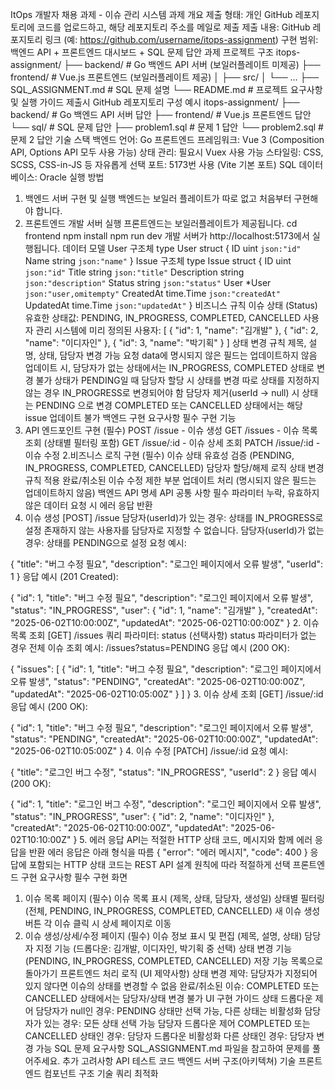 ItOps 개발자 채용 과제 - 이슈 관리 시스템
과제 개요
제출 형태: 개인 GitHub 레포지토리에 코드를 업로드하고, 해당 레포지토리 주소를 메일로 제출
제출 내용: GitHub 레포지토리 링크 (예: https://github.com/username/itops-assignment)
구현 범위: 백엔드 API + 프론트엔드 대시보드 + SQL 문제 답안
과제 프로젝트 구조
itops-assignment/
├── backend/              # Go 백엔드 API 서버 (보일러플레이트 미제공)
├── frontend/             # Vue.js 프론트엔드 (보일러플레이트 제공)
│   ├── src/
│   └── ...
├── SQL_ASSIGNMENT.md     # SQL 문제 설명
└── README.md             # 프로젝트 요구사항 및 실행 가이드
제출시 GitHub 레포지토리 구성 예시
itops-assignment/
├── backend/              # Go 백엔드 API 서버 답안
├── frontend/             # Vue.js 프론트엔드 답안
└── sql/                  # SQL 문제 답안
    ├── problem1.sql      # 문제 1 답안
    └── problem2.sql      # 문제 2 답안
기술 스택
백엔드
언어: Go
프론트엔드
프레임워크: Vue 3 (Composition API, Options API 모두 사용 가능)
상태 관리: 필요시 Vuex 사용 가능
스타일링: CSS, SCSS, CSS-in-JS 등 자유롭게 선택
포트: 5173번 사용 (Vite 기본 포트)
SQL
데이터베이스: Oracle
실행 방법
1. 백엔드 서버 구현 및 실행
백엔드는 보일러 플레이트가 따로 없고 처음부터 구현해야 합니다.
2. 프론트엔드 개발 서버 실행
프론트엔드는 보일러플레이트가 제공됩니다.
cd frontend
npm install
npm run dev
개발 서버가 http://localhost:5173에서 실행됩니다.
데이터 모델
User 구조체
type User struct {
    ID   uint   `json:"id"`
    Name string `json:"name"`
}
Issue 구조체
type Issue struct {
    ID          uint      `json:"id"`
    Title       string    `json:"title"`
    Description string    `json:"description"`
    Status      string    `json:"status"`
    User        *User     `json:"user,omitempty"`
    CreatedAt   time.Time `json:"createdAt"`
    UpdatedAt   time.Time `json:"updatedAt"`
}
비즈니스 규칙
이슈 상태 (Status)
유효한 상태값: PENDING, IN_PROGRESS, COMPLETED, CANCELLED
사용자 관리
시스템에 미리 정의된 사용자:
[
  { "id": 1, "name": "김개발" },
  { "id": 2, "name": "이디자인" },
  { "id": 3, "name": "박기획" }
]
상태 변경 규칙
제목, 설명, 상태, 담당자 변경 가능
요청 data에 명시되지 않은 필드는 업데이트하지 않음
업데이트 시, 담당자가 없는 상태에서는 IN_PROGRESS, COMPLETED 상태로 변경 불가
상태가 PENDING일 때 담당자 할당 시 상태를 변경
따로 상태를 지정하지 않는 경우 IN_PROGRESS로 변경되어야 함
담당자 제거(userId -> null) 시 상태는 PENDING 으로 변경
COMPLETED 또는 CANCELLED 상태에서는 해당 issue 업데이트 불가
백엔드 구현 요구사항
필수 구현 기능
1. API 엔드포인트 구현 (필수)
POST /issue - 이슈 생성
GET /issues - 이슈 목록 조회 (상태별 필터링 포함)
GET /issue/:id - 이슈 상세 조회
PATCH /issue/:id - 이슈 수정
2.비즈니스 로직 구현 (필수)
이슈 상태 유효성 검증 (PENDING, IN_PROGRESS, COMPLETED, CANCELLED)
담당자 할당/해제 로직
상태 변경 규칙 적용
완료/취소된 이슈 수정 제한
부분 업데이트 처리 (명시되지 않은 필드는 업데이트하지 않음)
백엔드 API 명세
API 공통 사항
필수 파라미터 누락, 유효하지 않은 데이터 요청 시 에러 응답 반환
1. 이슈 생성 [POST] /issue
담당자(userId)가 있는 경우: 상태를 IN_PROGRESS로 설정
존재하지 않는 사용자를 담당자로 지정할 수 없습니다.
담당자(userId)가 없는 경우: 상태를 PENDING으로 설정
요청 예시:

{
  "title": "버그 수정 필요",
  "description": "로그인 페이지에서 오류 발생",
  "userId": 1
}
응답 예시 (201 Created):

{
  "id": 1,
  "title": "버그 수정 필요",
  "description": "로그인 페이지에서 오류 발생",
  "status": "IN_PROGRESS",
  "user": { "id": 1, "name": "김개발" },
  "createdAt": "2025-06-02T10:00:00Z",
  "updatedAt": "2025-06-02T10:00:00Z"
}
2. 이슈 목록 조회 [GET] /issues
쿼리 파라미터: status (선택사항)
status 파라미터가 없는 경우 전체 이슈 조회
예시: /issues?status=PENDING
응답 예시 (200 OK):

{
  "issues": [
    {
      "id": 1,
      "title": "버그 수정 필요",
      "description": "로그인 페이지에서 오류 발생",
      "status": "PENDING",
      "createdAt": "2025-06-02T10:00:00Z",
      "updatedAt": "2025-06-02T10:05:00Z"
    }
  ]
}
3. 이슈 상세 조회 [GET] /issue/:id
응답 예시 (200 OK):

{
  "id": 1,
  "title": "버그 수정 필요",
  "description": "로그인 페이지에서 오류 발생",
  "status": "PENDING",
  "createdAt": "2025-06-02T10:00:00Z",
  "updatedAt": "2025-06-02T10:05:00Z"
}
4. 이슈 수정 [PATCH] /issue/:id
요청 예시:

{
  "title": "로그인 버그 수정",
  "status": "IN_PROGRESS",
  "userId": 2
}
응답 예시 (200 OK):

{
  "id": 1,
  "title": "로그인 버그 수정",
  "description": "로그인 페이지에서 오류 발생",
  "status": "IN_PROGRESS",
  "user": { "id": 2, "name": "이디자인" },
  "createdAt": "2025-06-02T10:00:00Z",
  "updatedAt": "2025-06-02T10:10:00Z"
}
5. 에러 응답
API는 적절한 HTTP 상태 코드, 메시지와 함께 에러 응답을 반환
에러 응답은 아래 형식을 따름
{
  "error": "에러 메시지",
  "code": 400
}
응답에 포함되는 HTTP 상태 코드는 REST API 설계 원칙에 따라 적절하게 선택
프론트엔드 구현 요구사항
필수 구현 화면
1. 이슈 목록 페이지 (필수)
이슈 목록 표시 (제목, 상태, 담당자, 생성일)
상태별 필터링 (전체, PENDING, IN_PROGRESS, COMPLETED, CANCELLED)
새 이슈 생성 버튼
각 이슈 클릭 시 상세 페이지로 이동
2. 이슈 생성/상세/수정 페이지 (필수)
이슈 정보 표시 및 편집 (제목, 설명, 상태)
담당자 지정 기능 (드롭다운: 김개발, 이디자인, 박기획 중 선택)
상태 변경 기능 (PENDING, IN_PROGRESS, COMPLETED, CANCELLED)
저장 기능
목록으로 돌아가기
프론트엔드 처리 로직 (UI 제약사항)
상태 변경 제약: 담당자가 지정되어 있지 않다면 이슈의 상태를 변경할 수 없음
완료/취소된 이슈: COMPLETED 또는 CANCELLED 상태에서는 담당자/상태 변경 불가
UI 구현 가이드
상태 드롭다운 제어
담당자가 null인 경우: PENDING 상태만 선택 가능, 다른 상태는 비활성화
담당자가 있는 경우: 모든 상태 선택 가능
담당자 드롭다운 제어
COMPLETED 또는 CANCELLED 상태인 경우: 담당자 드롭다운 비활성화
다른 상태인 경우: 담당자 변경 가능
SQL 문제 요구사항
SQL_ASSIGNMENT.md 파일을 참고하여 문제를 풀어주세요.
추가 고려사항
API 테스트 코드
백엔드 서버 구조(아키텍쳐) 기술
프론트엔드 컴포넌트 구조 기술
쿼리 최적화